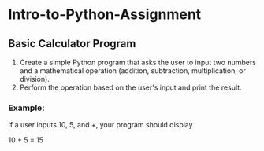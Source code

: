 # Intro-to-Python-Assignment

## Basic Calculator Program
1. Create a simple Python program that asks the user to input two numbers and a mathematical operation (addition, subtraction, multiplication, or division).
2. Perform the operation based on the user's input and print the result.

### Example: 
If a user inputs 10, 5, and +, your program should display 

10 + 5 = 15
